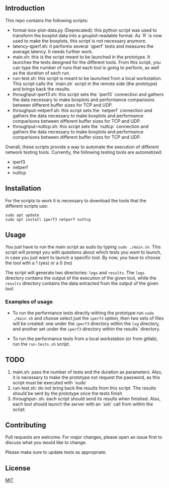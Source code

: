 ## Introduction 
This repo contains the following scripts:

<ul>
    <li>format-box-plot-data.py (Deprecated): this python script was used to transform the boxplot data into a gnuplot-readable format. As `R` is now used to make the boxplots, this script is not necessary anymore.</li>
    <li>latency-qperf.sh: it performs several `qperf` tests and measures the average latency. It needs further work.</li>
    <li>main.sh: this is the script meant to be launched in the prototype. It launches the tests designed for the different tools. From this script, you can type the number of runs that each tool is going to perform, as well as the duration of each run.</li>
    <li>run-test.sh: this script is meant to be launched from a local workstation. This script calls the `main.sh` script in the remote side (the prototype) and brings back the results.</li>
    <li>throughput-iperf3.sh: this script sets the `iperf3` connection and gathers the data necessary to make boxplots and performance comparisons between different buffer sizes for TCP and UDP.</li>
    <li>throughput-netperf.sh: this script sets the `netperf` connection and gathers the data necessary to make boxplots and performance comparisons between different buffer sizes for TCP and UDP.</li>
    <li>throughput-nuttcp.sh: this script sets the `nuttcp` connection and gathers the data necessary to make boxplots and performance comparisons between different buffer sizes for TCP and UDP.</li>
</ul>

Overall, these scripts provide a way to automate the execution of different network testing tools. Currently, the following testing tools are automatized:

- iperf3
- netperf
- nuttcp

## Installation

For the scripts to work it is necessary to download the tools that the different scripts use:

```
sudo apt update
sudo apt install iperf3 netperf nuttcp
```
## Usage

You just have to run the main script as sudo by typing `sudo ./main.sh`. This script will prompt you with questions about which tests you want to launch, in case you just want to launch a specific tool. By now, you have to choose the tool with a 1 (yes) or a 0 (no)

The script will generate two directories: `logs` and `results`. The `logs` directory contains the output of the execution of the given tool, while the `results` directory contains the data extracted from the output of the given tool.

### Examples of usage

- To run the performance tests directly withing the prototype run `sudo ./main.sh` and choose select just the `iperf3` option, then two sets of files will be created: one under the `iperf3` directory within the `log` directory, and another set under the `iperf3` directory within the results` directory.

- To run the performance tests from a local workstation (or from gitlab), run the `run-tests.sh` script.

## TODO
<ol>
    <li>main.sh: pass the number of tests and the duration as parameters. Also, it is necessary to make the prototype not request the password, as this script must be executed with `sudo`</li>
    <li>run-test.sh: do not bring back the results from this script. The results should be sent by the prototype once the tests finish</li>
    <li>throughput-<tool>.sh: each script should send its results when finished. Also, each tool should launch the server with an `ssh` call from within the script. </li>
</ol>

## Contributing

Pull requests are welcome. For major changes, please open an issue first
to discuss what you would like to change.

Please make sure to update tests as appropriate.

## License

[MIT](https://choosealicense.com/licenses/mit/)
